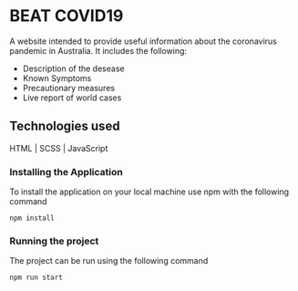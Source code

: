 # BEAT COVID19
A website intended to provide useful information about the coronavirus pandemic in Australia. It includes the following:
* Description of the desease
* Known Symptoms
* Precautionary measures 
* Live report of world cases

## Technologies used
HTML | SCSS | JavaScript

### Installing the Application
To install the application on your local machine use npm with the following command
```
npm install
```
### Running the project
The project can be run using the following command
```
npm run start
```
